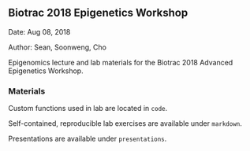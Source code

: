 ## Biotrac 2018 Epigenetics Workshop

Date: Aug 08, 2018

Author: Sean, Soonweng, Cho

Epigenomics lecture and lab materials for the Biotrac 2018 Advanced Epigenetics Workshop.

### Materials

Custom functions used in lab are located in `code`.

Self-contained, reproducible lab exercises are available under `markdown`.

Presentations are available under `presentations`.
